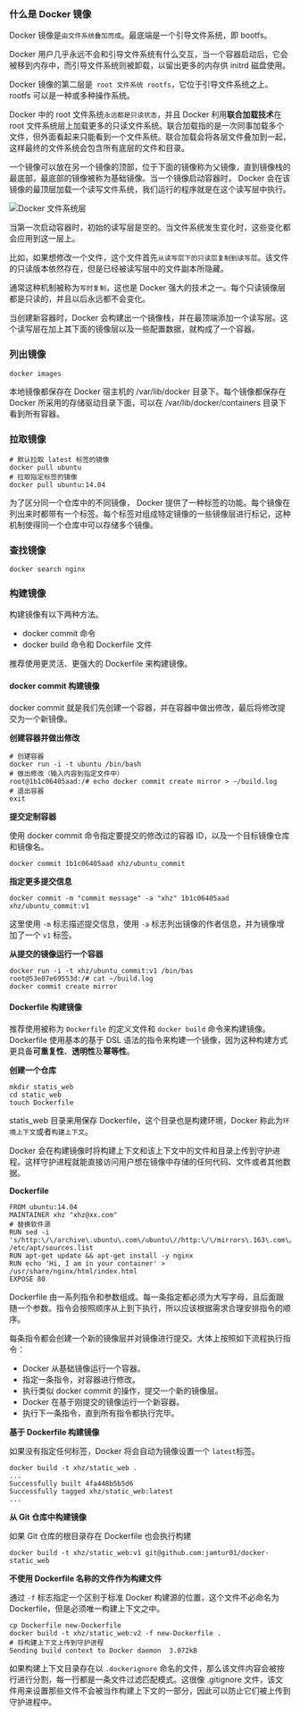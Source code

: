 ### 什么是 Docker 镜像

Docker 镜像是`由文件系统叠加而成`。最底端是一个引导文件系统，即 bootfs。

Docker 用户几乎永远不会和引导文件系统有什么交互，当一个容器启动后，它会被移到内存中，而引导文件系统则被卸载，以留出更多的内存供 initrd 磁盘使用。

Docker 镜像的第二层是` root 文件系统 rootfs`，它位于引导文件系统之上。rootfs 可以是一种或多种操作系统。

Docker 中的 root 文件系统`永远都是只读状态`，并且 Docker 利用**联合加载技术**在 root 文件系统层上加载更多的只读文件系统。联合加载指的是一次同事加载多个文件，但外面看起来只能看到一个文件系统。联合加载会将各层文件叠加到一起，这样最终的文件系统会包含所有底层的文件和目录。

一个镜像可以放在另一个镜像的顶部，位于下面的镜像称为父镜像，直到镜像栈的最底部，最底部的镜像被称为基础镜像。当一个镜像启动容器时， Docker 会在该镜像的最顶层加载一个读写文件系统，我们运行的程序就是在这个读写层中执行。

![`Docker 文件系统层`](http://huyangcheng.com/img/docker/docker-fs.jpg)

当第一次启动容器时，初始的读写层是空的。当文件系统发生变化时，这些变化都会应用到这一层上。

比如，如果想修改一个文件，这个文件首先`从读写层下的只读层复制到读写层`。该文件的只读版本依然存在，但是已经被读写层中的文件副本所隐藏。

通常这种机制被称为`写时复制`，这也是 Docker 强大的技术之一。每个只读镜像层都是只读的，并且以后永远都不会变化。

当创建新容器时，Docker 会构建出一个镜像栈，并在最顶端添加一个读写层。这个读写层在加上其下面的镜像层以及一些配置数据，就构成了一个容器。

### 列出镜像

```
docker images
```

本地镜像都保存在 Docker 宿主机的 /var/lib/docker 目录下。每个镜像都保存在 Docker 所采用的存储驱动目录下面，可以在 /var/lib/docker/containers 目录下看到所有容器。

### 拉取镜像

```
# 默认拉取 latest 标签的镜像
docker pull ubuntu
# 拉取指定标签的镜像
docker pull ubuntu:14.04
```

为了区分同一个仓库中的不同镜像， Docker 提供了一种标签的功能。每个镜像在列出来时都带有一个标签。每个标签对组成特定镜像的一些镜像层进行标记，这种机制使得同一个仓库中可以存储多个镜像。

### 查找镜像

```
docker search nginx
```

### 构建镜像

构建镜像有以下两种方法。

+ docker commit 命令
+ docker build 命令和 Dockerfile 文件

推荐使用更灵活、更强大的 Dockerfile 来构建镜像。

#### docker commit 构建镜像

docker commit 就是我们先创建一个容器，并在容器中做出修改，最后将修改提交为一个新镜像。

**创建容器并做出修改**

```
# 创建容器
docker run -i -t ubuntu /bin/bash
# 做出修改（输入内容到指定文件中）
root@1b1c06405aad:/# echo docker commit create mirror > ~/build.log
# 退出容器
exit
```

**提交定制容器**

使用 docker commit 命令指定要提交的修改过的容器 ID，以及一个目标镜像仓库和镜像名。

```
docker commit 1b1c06405aad xhz/ubuntu_commit
```

**指定更多提交信息**

```
docker commit -m "commit message" -a "xhz" 1b1c06405aad xhz/ubuntu_commit:v1
```

这里使用 `-m` 标志描述提交信息，使用 `-a` 标志列出镜像的作者信息，并为镜像增加了一个 `v1` 标签。

**从提交的镜像运行一个容器**
```
docker run -i -t xhz/ubuntu_commit:v1 /bin/bas
root@53e07e69553d:/# cat ~/build.log
docker commit create mirror
```

#### Dockerfile 构建镜像

推荐使用被称为 `Dockerfile` 的定义文件和 `docker build` 命令来构建镜像。Dockerfile 使用基本的基于 DSL 语法的指令来构建一个镜像，因为这种构建方式更具备**可重复性**、**透明性**及**幂等性**。

**创建一个仓库**

```
mkdir statis_web
cd static_web
touch Dockerfile
```

statis_web 目录来用保存 Dockerfile，这个目录也是构建环境，Docker 称此为`环境上下文`或者`构建上下文`。

Docker 会在构建镜像时将构建上下文和该上下文中的文件和目录上传到守护进程。这样守护进程就能直接访问用户想在镜像中存储的任何代码、文件或者其他数据。

**Dockerfile**

```
FROM ubuntu:14.04
MAINTAINER xhz "xhz@xx.com"
# 替换软件源
RUN sed -i 's/http:\/\/archive\.ubuntu\.com\/ubuntu\//http:\/\/mirrors\.163\.com\/ubuntu\//g' /etc/apt/sources.list
RUN apt-get update && apt-get install -y nginx
RUN echo 'Hi, I am in your container' > /usr/share/nginx/html/index.html
EXPOSE 80
```

Dockerfile 由一系列指令和参数组成。每一条指定都必须为大写字母，且后面跟随一个参数。指令会按照顺序从上到下执行，所以应该根据需求合理安排指令的顺序。

每条指令都会创建一个新的镜像层并对镜像进行提交。大体上按照如下流程执行指令：

+ Docker 从基础镜像运行一个容器。
+ 指定一条指令，对容器进行修改。
+ 执行类似 docker commit 的操作，提交一个新的镜像层。
+ Docker 在基于刚提交的镜像运行一个新容器。
+ 执行下一条指令，直到所有指令都执行完毕。

**基于 Dockerfile 构建镜像**

如果没有指定任何标签，Docker 将会自动为镜像设置一个 `latest`标签。

```
docker build -t xhz/static_web .
...
Successfully built 4fa448b5b5d6
Successfully tagged xhz/static_web:latest
...
```

**从 Git 仓库中构建镜像**

如果 Git 仓库的根目录存在 Dockerfile 也会执行构建

```
docker build -t xhz/static_web:v1 git@github.com:jamtur01/docker-static_web
```

**不使用 Dockerfile 名称的文件作为构建文件**

通过 `-f` 标志指定一个区别于标准 Docker 构建源的位置，这个文件不必命名为 Dockerfile，但是必须唯一构建上下文之中。

```
cp Dockerfile new-Dockerfile
docker build -t xhz/static_web:v2 -f new-Dockerfile .
# 将构建上下文上传到守护进程
Sending build context to Docker daemon  3.072kB
```

如果构建上下文目录存在以 `.dockerignore` 命名的文件，那么该文件内容会被按行进行分割，每一行都是一条文件过滤匹配模式。这很像 .gitignore 文件，该文件用来设置那些文件不会被当作构建上下文的一部分，因此可以防止它们被上传到守护进程中。











